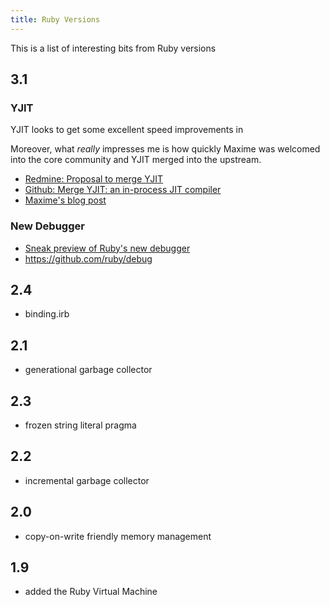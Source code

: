 ```yaml
---
title: Ruby Versions
---
```


This is a list of interesting bits from Ruby versions

## 3.1

### YJIT

YJIT looks to get some excellent speed improvements in

Moreover, what *really* impresses me is how quickly Maxime was welcomed into
the core community and YJIT merged into the upstream.

- [Redmine: Proposal to merge YJIT](https://bugs.ruby-lang.org/issues/18229)
- [Github: Merge YJIT: an in-process JIT compiler](https://github.com/ruby/ruby/pull/4992)
- [Maxime's blog post](https://pointersgonewild.com/2021/06/02/yjit-building-a-new-jit-compiler-inside-cruby/)

### New Debugger

- [Sneak preview of Ruby's new debugger](https://dev.to/st0012/a-sneak-peek-of-ruby-s-new-debugger-5caa)
- <https://github.com/ruby/debug>


## 2.4
- binding.irb
## 2.1
- generational garbage collector
## 2.3
- frozen string literal pragma
## 2.2
- incremental garbage collector
## 2.0
- copy-on-write friendly memory management

## 1.9
- added the Ruby Virtual Machine